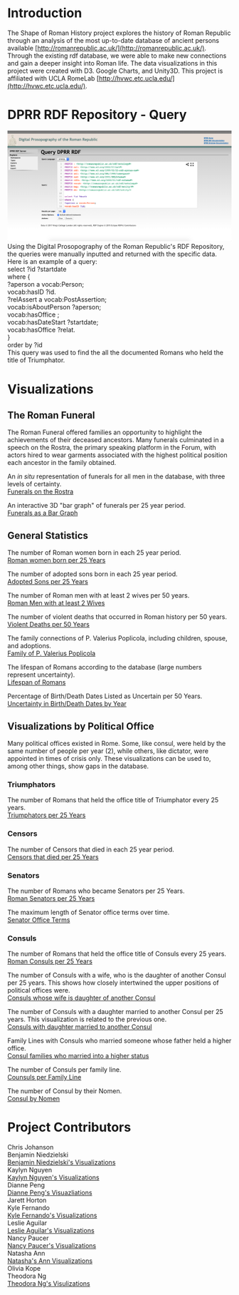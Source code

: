 # Introduction
The Shape of Roman History project explores the history of Roman Republic through an analysis of the most up-to-date database of ancient persons available [http://romanrepublic.ac.uk/](http://romanrepublic.ac.uk/). Through the existing rdf database, we were able to make new connections and gain a deeper insight into Roman life. The data visualizations in this project were created with D3. Google Charts, and Unity3D. This project is affiliated with UCLA RomeLab [http://hvwc.etc.ucla.edu/](http://hvwc.etc.ucla.edu/).

# DPRR RDF Repository - Query
<img src="RDF_query.png" alt="DPRR RDF Repository">
Using the Digital Prosopography of the Roman Republic's RDF Repository, the queries were manually inputted and returned with the specific data. Here is an example of a query: <br>
select ?id ?startdate <br>
where { <br>
  ?aperson a vocab:Person; <br>
    vocab:hasID ?id. <br>
  ?relAssert a vocab:PostAssertion; <br>
    vocab:isAboutPerson ?aperson; <br>
    vocab:hasOffice <http://romanrepublic.ac.uk/rdf/entity/Office/260>; <br>
    vocab:hasDateStart ?startdate; <br>
    vocab:hasOffice ?relat. <br>
} <br>
order by ?id <br>
This query was used to find the all the documented Romans who held the title of Triumphator. 

# Visualizations
## The Roman Funeral
The Roman Funeral offered families an opportunity to highlight the achievements of their deceased ancestors.  Many funerals culminated in a speech on the Rostra, the primary speaking platform in the Forum, with actors hired to wear garments associated with the highest political position each ancestor in the family obtained.

An <i>in situ</i> representation of funerals for all men in the database, with three levels of certainty. <br>
  <a href="http://hvwc.etc.ucla.edu/funerals-rostra">Funerals on the Rostra</a>
  
An interactive 3D "bar graph" of funerals per 25 year period. <br>
    <a href="http://hvwc.etc.ucla.edu/funeral-visualizations-version-2">Funerals as a Bar Graph</a>
## General Statistics
The number of Roman women born in each 25 year period. <br>
  <a href="https://bl.ocks.org/kaylynnguyen/raw/566e35c13c009858e871baa69dca879b/">Roman women born per 25 Years</a>
  
The number of adopted sons born in each 25 year period. <br>
  <a href="https://bl.ocks.org/kaylynnguyen/raw/6cd35d60315b14a47386e9a26de06226/">Adopted Sons per 25 Years</a>
  
The number of Roman men with at least 2 wives per 50 years. <br>
  <a href="http://bl.ocks.org/kaylynnguyen/raw/3ca3a210ad84b5c90e68868c933a1eb0/">Roman Men with at least 2 Wives</a>
  
The number of violent deaths that occurred in Roman history per 50 years. <br>
  <a href="http://bl.ocks.org/kaylynnguyen/1e2bfda60c542fcafca3610f2433d295">Violent Deaths per 50 Years</a>
  
The family connections of P. Valerius Poplicola, including children, spouse, and adoptions. <br>
  <a href="http://bl.ocks.org/theordorang/b058176be59b37bb8fb46c38d5af572f">Family of P. Valerius Poplicola</a>
  
The lifespan of Romans according to the database (large numbers represent uncertainty). <br>
  <a href="http://bl.ocks.org/bniedzie/44bafb802510425db3bf57566da4d952">Lifespan of Romans</a>
  
Percentage of Birth/Death Dates Listed as Uncertain per 50 Years. <br>
  <a href="https://bl.ocks.org/bniedzie/2af7c1c2d24e755e4190b94ab52d0a44">Uncertainty in Birth/Death Dates by Year</a>

## Visualizations by Political Office
Many political offices existed in Rome.  Some, like consul, were held by the same number of people per year (2), while others, like dictator, were appointed in times of crisis only.  These visualizations can be used to, among other things, show gaps in the database.
### Triumphators
The number of Romans that held the office title of Triumphator every 25 years.<br>
  <a href="http://bl.ocks.org/diannepeng/raw/7e404a8bffd613757ec835139406daf5/">Triumphators per 25 Years</a> <br>
### Censors
The number of Censors that died in each 25 year period. <br>
  <a href="http://bl.ocks.org/kaylynnguyen/raw/5f2373122ff2e83c88a11f46ed6e8ea8/">Censors that died per 25 Years</a> <br>
### Senators
The number of Romans who became Senators per 25 Years. <br>
  <a href="http://bl.ocks.org/kaylynnguyen/raw/d4c940fd0d0529f17966f9bec1a0f186/">Roman Senators per 25 Years</a>
  
The maximum length of Senator office terms over time. <br>
  <a href="https://bl.ocks.org/nancypaucar/raw/978cb5ca53b0222de43199fe20635cbe/">Senator Office Terms</a>
### Consuls
The number of Romans that held the office title of Consuls every 25 years. <br>
  <a href="http://bl.ocks.org/kaylynnguyen/raw/b33f68bcc30039671f00193448db4365/">Roman Consuls per 25 Years</a>
  
The number of Consuls with a wife, who is the daughter of another Consul per 25 years. This shows how closely intertwined the upper positions of political offices were. <br>
  <a href="http://bl.ocks.org/kaylynnguyen/raw/dfde49abd5e671da9dd88605ad63ce04/">Consuls whose wife is daughter of another Consul</a>
  
The number of Consuls with a daughter married to another Consul per 25 years. This visualization is related to the previous one. <br>
  <a href="http://bl.ocks.org/kaylynnguyen/raw/2714ea2262cd3ad167a17cb402375081/">Consuls with daughter married to another Consul</a>
  
Family Lines with Consuls who married someone whose father held a higher office. <br>
  <a href="https://bl.ocks.org/nancypaucar/raw/6128873c854658031b3880e54d090712/">Consul families who married into a higher status<a/>
  
The number of Consuls per family line. <br>
  <a href="https://bl.ocks.org/nancypaucar/raw/63de120a94b9c034f64e1fe514a8969c/">Counsuls per Family Line</a>
  
The number of Consul by their Nomen. <br>
  <a href="https://bl.ocks.org/kaylynnguyen/raw/14cfa6d0be7c7ded74167d01057ae07d/">Consul by Nomen</a>

<script src="https://gist.github.com/parkr/c08ee0f2726fd0e3909d.js"> {% gist c08ee0f2726fd0e3909d test.md %} </script> 


# Project Contributors 

Chris Johanson <br> 
Benjamin Niedzielski <br>
  <a href="https://bl.ocks.org/bniedzie">Benjamin Niedzielski's Visualizations</a> <br>
Kaylyn Nguyen <br>
  <a href="https://bl.ocks.org/kaylynnguyen">Kaylyn Nguyen's Visualizations</a> <br>
Dianne Peng <br>
  <a href="https://bl.ocks.org/diannepeng">Dianne Peng's Visuazliations</a> <br>
Jarett Horton <br>
Kyle Fernando <br>
  <a href="https://bl.ocks.org/kyle-fernando">Kyle Fernando's Visualizations</a> <br>
Leslie Aguilar <br> 
  <a href="https://docs.google.com/spreadsheets/d/1JAs6rxk-iI4lG4Xqhm2TWUV0AGkoaxdPRyP3QyzcfrU/edit#gid=1547715230">Leslie Aguilar's Visualizations</a> <br>
Nancy Paucer <br> 
  <a href="https://bl.ocks.org/nancypaucar">Nancy Paucer's Visualizations</a> <br>
Natasha Ann <br>
  <a href="https://bl.ocks.org/natashaannn">Natasha's Ann Visualizations</a> <br>
Olivia Kope <br>
Theodora Ng <br>
  <a href="https://bl.ocks.org/theordorang">Theodora Ng's Visulizations</a> <br>


